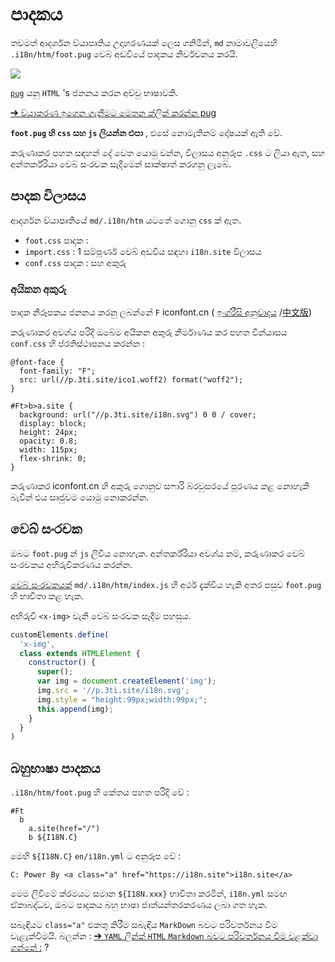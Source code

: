 # පාදකය

තවමත් ආදර්ශන ව්යාපෘතිය උදාහරණයක් ලෙස ගනිමින්, `md` නාමාවලියෙහි `.i18n/htm/foot.pug` වෙබ් අඩවියේ පාදකය නිර්වචනය කරයි.

![](https://p.3ti.site/1721286077.avif)

[`pug`](https://pugjs.org) යනු `HTML` 's ජනනය කරන අච්චු භාෂාවකි.

[➔ ව්යාකරණ ඉගෙන ගැනීමට මෙතන ක්ලික් කරන්න pug](https://pugjs.org)

**`foot.pug` හි `css` සහ `js` ලියන්න එපා** , එසේ නොමැතිනම් දෝෂයක් ඇති වේ.

කරුණාකර පහත සඳහන් දේ වෙත යොමු වන්න, විලාසය අනුරූප `.css` ට ලියා ඇත, සහ අන්තර්ක්රියා වෙබ් සංරචක සෑදීමෙන් සාක්ෂාත් කරගනු ලැබේ.

## පාදක විලාසය

ආදර්ශන ව්යාපෘතියේ `md/.i18n/htm` යටතේ ගොනු `css` ක් ඇත.

* `foot.css` පාදක :
* `import.css` : 1 සම්පූර්ණ වෙබ් අඩවිය සඳහා `i18n.site` විලාසය
* `conf.css` පාදක : සහ අකුරු

### අයිකන අකුරු

පාදක නිරූපකය ජනනය කරනු ලබන්නේ `F` iconfont.cn ( [ඉංග්රීසි අනුවාදය](https://www.iconfont.cn/?lang=en-us) /[中文版](https://www.iconfont.cn/?lang=zh))

කරුණාකර අවශ්ය පරිදි ඔබේම අයිකන අකුරු නිර්මාණය කර පහත වින්යාසය `conf.css` හි ප්රතිස්ථාපනය කරන්න :

```
@font-face {
  font-family: "F";
  src: url(//p.3ti.site/ico1.woff2) format("woff2");
}

#Ft>b>a.site {
  background: url("//p.3ti.site/i18n.svg") 0 0 / cover;
  display: block;
  height: 24px;
  opacity: 0.8;
  width: 115px;
  flex-shrink: 0;
}
```

කරුණාකර iconfont.cn හි අකුරු ගොනුව සෆාරි බ්රවුසරයේ පූරණය කළ නොහැකි බැවින් එය සෘජුවම යොමු නොකරන්න.

## වෙබ් සංරචක

ඔබට `foot.pug` න් `js` ලිවිය නොහැක. අන්තර්ක්රියා අවශ්ය නම්, කරුණාකර වෙබ් සංරචකය අභිරුචිකරණය කරන්න.

[වෙබ් සංරචකයක්](https://www.freecodecamp.org/news/build-your-first-web-component/) `md/.i18n/htm/index.js` හි අර්ථ දැක්විය හැකි අතර පසුව `foot.pug` හි භාවිතා කළ හැක.

අභිරුචි `<x-img>` වැනි වෙබ් සංරචක සෑදීම පහසුය.

```js
customElements.define(
  'x-img',
  class extends HTMLElement {
    constructor() {
      super();
      var img = document.createElement('img');
      img.src = '//p.3ti.site/i18n.svg';
      img.style = "height:99px;width:99px;";
      this.append(img);
    }
  }
)
```

## බහුභාෂා පාදකය

`.i18n/htm/foot.pug` හි කේතය පහත පරිදි වේ :

```
#Ft
  b
    a.site(href="/")
    b ${I18N.C}
```

මෙහි `${I18N.C}` `en/i18n.yml` ට අනුරූප වේ :

```
C: Power By <a class="a" href="https://i18n.site">i18n.site</a>
```

මෙම ලිවීමේ ක්රමයට සමාන `${I18N.xxx}` භාවිතා කරමින්, `i18n.yml` සමඟ ඒකාබද්ධව, ඔබට පාදකය බහු භාෂා ජාත්යන්තරකරණය ලබා ගත හැක.

සබැඳියට `class="a"` එකතු කිරීම සබැඳිය `MarkDown` බවට පරිවර්තනය වීම වැළැක්වීමයි. බලන්න :
 [➔ `YAML` ලින්ක් `HTML` `Markdown` බවට පරිවර්තනය වීම වළක්වා ගන්නේ :](/i18/qa#H2) ?